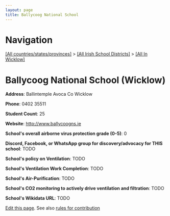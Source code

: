 ```yaml
---
layout: page
title: Ballycoog National School
---
```

# Navigation

[[All countries/states/provinces]](../../..) > [[All Irish School Districts]](../..) > [[All In Wicklow]](..)

# Ballycoog National School (Wicklow)

**Address**: Ballintemple Avoca Co Wicklow

**Phone**: 0402 35511

**Student Count**: 25

**Website**: <http://www.ballycoogns.ie>

**School's overall airborne virus protection grade (0-5)**: 0

**Discord, Facebook, or WhatsApp group for discovery/advocacy for THIS school**: TODO

**School's policy on Ventilation**: TODO

**School's Ventilation Work Completion**: TODO

**School's Air-Purification**: TODO

**School's CO2 monitoring to actively drive ventilation and filtration**: TODO

**School's Wikidata URL**: TODO


[Edit this page](https://github.com/ventilate-schools/Ireland/edit/main/./Wicklow/Ballycoog_National_School.md). See also [rules for contribution](../../../contribution-rules/)